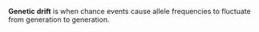 **Genetic drift** is when chance events cause allele frequencies to fluctuate from generation to generation.